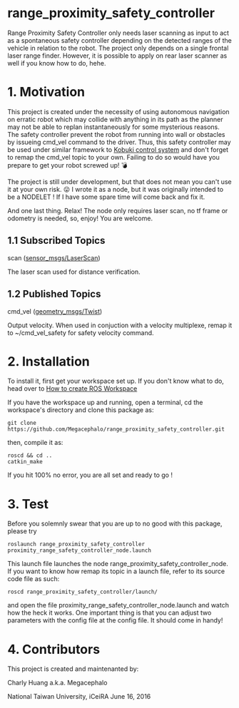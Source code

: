 # range_proximity_safety_controller

Range Proximity Safety Controller only needs laser scanning as input to act as a spontaneous safety controller depending on the detected ranges of the vehicle in relation to the robot. The project only depends on a single frontal laser range finder. However, it is possible to apply on rear laser scanner as well if you know how to do, hehe.

# 1. Motivation

This project is created under the necessity of using autonomous navigation on erratic robot which may collide with anything in its path as the planner may not be able to replan instantaneously for some mysterious reasons. The safety controller prevent the robot from running into wall or obstacles by issueing cmd_vel command to the driver. Thus, this safety controller may be used under similar framework to [Kobuki control system](http://wiki.ros.org/kobuki/Tutorials/Kobuki's%20Control%20System) and don't forget to remap the cmd_vel topic to your own. Failing to do so would have you prepare to get your robot screwed up!  :bomb:

The project is still under development, but that does not mean you can't use it at your own risk. :stuck_out_tongue: I wrote it as a node, but it was originally intended to be a NODELET ! If I have some spare time will come back and fix it. 

And one last thing. Relax! The node only requires laser scan, no tf frame or odometry is needed, so, enjoy! You are welcome.

## 1.1 Subscribed Topics

scan ([sensor_msgs/LaserScan](http://docs.ros.org/api/sensor_msgs/html/msg/LaserScan.html))
  
  The laser scan used for distance verification.

## 1.2 Published Topics

cmd_vel ([geometry_msgs/Twist](http://docs.ros.org/api/geometry_msgs/html/msg/Twist.html))
  
  Output velocity. When used in conjuction with a velocity multiplexe, remap it to ~/cmd_vel_safety for safety velocity command.

# 2. Installation

To install it, first get your workspace set up. If you don't know what to do, head over to [How to create ROS Workspace](http://wiki.ros.org/ROS/Tutorials/InstallingandConfiguringROSEnvironment)

If you have the workspace up and running, open a terminal, cd the workspace's directory and clone this package as:

	git clone https://github.com/Megacephalo/range_proximity_safety_controller.git

then, compile it as:

	roscd && cd ..
	catkin_make

If you hit 100% no error, you are all set and ready to go !

# 3. Test

Before you solemnly swear that you are up to no good with this package, please try

	roslaunch range_proximity_safety_controller proximity_range_safety_controller_node.launch

This launch file launches the node range_proximity_safety_controller_node. If you want to know how remap its topic in a launch file, refer to its source code file as such:

	roscd range_proximity_safety_controller/launch/

and open the file proximity_range_safety_controller_node.launch and watch how the heck it works. One important thing is that you can adjust two parameters with the config file at the config file. It should come in handy!
	
# 4. Contributors

This project is created and maintenanted by:

Charly Huang a.k.a. Megacephalo

National Taiwan University, iCeiRA
June 16, 2016

